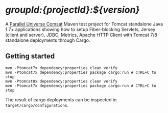 # *${groupId}:${projectId}:${version}*

A [Parallel Universe Comsat](http://www.paralleluniverse.co/comsat/) Maven test project for Tomcat standalone Java 1.7+ applications showing how to setup Fiber-blocking Servlets, Jersey (client and server), JDBC, Metrics, Apache HTTP Client with Tomcat 7/8 standalone deployments through Cargo.

## Getting started

```
mvn -Ptomcat7x dependency:properties clean verify
mvn -Ptomcat7x dependency:properties package cargo:run # CTRL+C to stop
mvn -Ptomcat8x dependency:properties clean verify
mvn -Ptomcat7x dependency:properties package cargo:run # CTRL+C to stop
```

The result of cargo deployments can be inspected in `target/cargo/configurations`.
